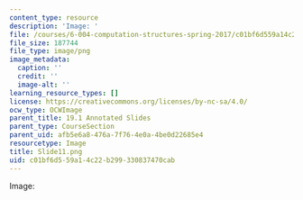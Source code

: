 ```yaml
---
content_type: resource
description: 'Image: '
file: /courses/6-004-computation-structures-spring-2017/c01bf6d559a14c22b299330837470cab_Slide11.png
file_size: 187744
file_type: image/png
image_metadata:
  caption: ''
  credit: ''
  image-alt: ''
learning_resource_types: []
license: https://creativecommons.org/licenses/by-nc-sa/4.0/
ocw_type: OCWImage
parent_title: 19.1 Annotated Slides
parent_type: CourseSection
parent_uid: afb5e6a8-476a-7f76-4e0a-4be0d22685e4
resourcetype: Image
title: Slide11.png
uid: c01bf6d5-59a1-4c22-b299-330837470cab
---
```

Image: 